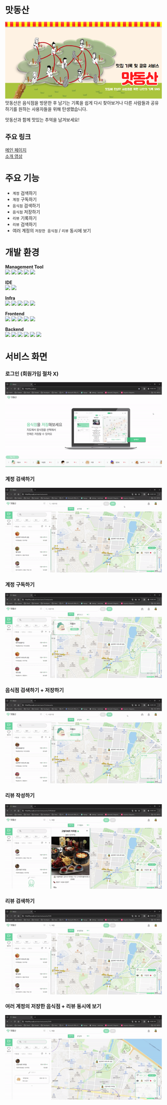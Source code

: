# 맛동산
![main](main_image.png)
맛동산은 음식점을 방문한 후 남기는 기록을 쉽게 다시 찾아보거나 다른 사람들과 공유하기를 원하는 사용자들을 위해 탄생했습니다.

맛동산과 함께 맛있는 추억을 남겨보세요!

## 주요 링크
[메인 페이지](http://i10a209.p.ssafy.io/) </br>
[소개 영상](https://www.youtube.com/watch?v=0PtYbQHdgZc&pp=ygUM66eb64-Z7IKwIENG) </br>


# 주요 기능

- `계정` 검색하기
- `계정` 구독하기
- `음식점` 검색하기
- `음식점` 저장하기
- `리뷰` 기록하기
- `리뷰` 검색하기
- 여러 계정의 `저장한 음식점` / `리뷰` 동시에 보기

# 개발 환경

**Management Tool**</br>
<img src="https://img.shields.io/badge/Jira-0052CC?style=flat-square&logo=Jira&logoColor=white">
<img src="https://img.shields.io/badge/GitLab-FC6D26?style=flat-square&logo=GitLab&logoColor=white">
<img src="https://img.shields.io/badge/MATTERMOST-0058CC?style=flat-square&logo=mattermost&logoColor=white">
<img src="https://img.shields.io/badge/NOTION-000000?style=flat-square&logo=notion&logoColor=white">
<img src="https://img.shields.io/badge/FIGMA-F24E1E?style=flat-square&logo=figma&logoColor=white">

**IDE**</br>
<img src="https://img.shields.io/badge/vscode-007ACC?style=flat-square&logo=visualstudiocode&logoColor=white">
<img src="https://img.shields.io/badge/IntellJ IDEA-000000?style=flat-square&logo=intellijidea&logoColor=white">

**Infra**</br>
<img src="https://img.shields.io/badge/AWS EC2-FF9900?style=flat-square&logo=amazonec2&logoColor=white">
<img src="https://img.shields.io/badge/NGINX-009639?style=flat-square&logo=nginx&logoColor=white">
<img src="https://img.shields.io/badge/DOCKER-2496ED?style=flat-square&logo=docker&logoColor=white">
<img src="https://img.shields.io/badge/UBUNTU-E95420?style=flat-square&logo=ubuntu&logoColor=white">
<img src="https://img.shields.io/badge/JENKINS-D24939?style=flat-square&logo=jenkins&logoColor=white">

**Frontend**</br>
<img src="https://img.shields.io/badge/HTML5-E34F26?style=flat-square&logo=html5&logoColor=white">
<img src="https://img.shields.io/badge/CSS3-1572B6?style=flat-square&logo=css3&logoColor=white">
<img src="https://img.shields.io/badge/JAVASCRIPT-F7DF1E?style=flat-square&logo=javascript&logoColor=white">
<img src="https://img.shields.io/badge/REACT-61DAFB?style=flat-square&logo=react&logoColor=white">
<img src="https://img.shields.io/badge/REACTQUERY-FF4154?style=flat-square&logo=reactquery&logoColor=white">

**Backend**</br>
<img src="https://img.shields.io/badge/JAVA-FF4000?style=flat-square&logo=openjdk&logoColor=white">
<img src="https://img.shields.io/badge/SPRING-6DB33F?style=flat-square&logo=spring&logoColor=white">
<img src="https://img.shields.io/badge/HIBERNATE-59666C?style=flat-square&logo=hibernate&logoColor=white">
<img src="https://img.shields.io/badge/MYSQL-4479A1?style=flat-square&logo=mysql&logoColor=white">
<img src="https://img.shields.io/badge/REDIS-DC382D?style=flat-square&logo=redis&logoColor=white">
<img src="https://img.shields.io/badge/KAKAO API-FFCD00?style=flat-square&logo=kakao&logoColor=white">

# 서비스 화면
### 로그인 (회원가입 절차 X)
![login](gif/login.gif)
### 계정 검색하기
![search-user](gif/search-user.gif)
### 계정 구독하기
![subscription](gif/subscription.gif)
### 음식점 검색하기 + 저장하기
![search-restaurant](gif/search-restaurant.gif)
### 리뷰 작성하기
![review](gif/review.gif)
### 리뷰 검색하기
![search-review](gif/search-review.gif)
### 여러 계정의 저장한 음식점 + 리뷰 동시에 보기
![comparison](gif/comparison.gif)